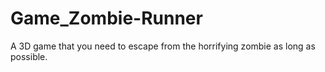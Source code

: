 # Game_Zombie-Runner
A 3D game that you need to escape from the horrifying zombie as long as possible. 
